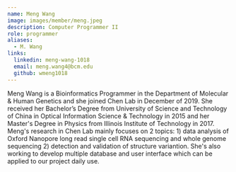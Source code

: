 ```yaml
---
name: Meng Wang
image: images/member/meng.jpeg
description: Computer Programmer II
role: programmer
aliases:
  - M. Wang
links:
  linkedin: meng-wang-1018
  email: meng.wang4@bcm.edu
  github: wmeng1018
---
```


Meng Wang is a Bioinformatics Programmer in the Department of Molecular & Human Genetics and she joined Chen Lab in December of 2019. She received her Bachelor’s Degree from University of Science and Technology of China in Optical Information Science & Technology in 2015 and her Master's Degree in Physics from Illinois Institute of Technology in 2017. Meng's research in Chen Lab mainly focuses on 2 topics: 1) data analysis of Oxford Nanopore long read single cell RNA sequencing and whole genome sequencing 2) detection and validation of structure variantion. She's also working to develop multiple database and user interface which can be applied to our project daily use.
